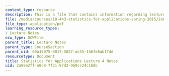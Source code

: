 ```yaml
---
content_type: resource
description: This is a file that contains information regarding lecture 4 notes.
file: /media/courses/18-443-statistics-for-applications-spring-2015/2a08e2ffa8c87f3187d3969cc24c168b_MIT18_443S15_LEC4.pdf
file_type: application/pdf
learning_resource_types:
- Lecture Notes
ocw_type: OCWFile
parent_title: Lecture Notes
parent_type: CourseSection
parent_uid: 60a15075-0017-5827-ac55-146fe8abf74d
resourcetype: Document
title: Statistics for Applications Lecture 4 Notes
uid: 2a08e2ff-a8c8-7f31-87d3-969cc24c168b
---
```

